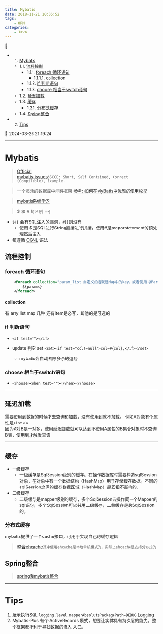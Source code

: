 ```yaml
---
title: Mybatis
date: 2018-11-21 10:56:52
tags: 
    - ORM
categories: 
    - Java
---
```


💠

- 1. [Mybatis](#mybatis)
    - 1.1. [流程控制](#流程控制)
        - 1.1.1. [foreach 循环语句](#foreach-循环语句)
            - 1.1.1.1. [collection](#collection)
        - 1.1.2. [if 判断语句](#if-判断语句)
        - 1.1.3. [choose 相当于switch语句](#choose-相当于switch语句)
    - 1.2. [延迟加载](#延迟加载)
    - 1.3. [缓存](#缓存)
        - 1.3.1. [分布式缓存](#分布式缓存)
    - 1.4. [Spring整合](#spring整合)
- 2. [Tips](#tips)

💠 2024-03-26 21:19:24
****************************************
# Mybatis
> [Official](https://mybatis.org/mybatis-3/)  
> [mybatis-issues](https://github.com/harawata/mybatis-issues)`SSCCE: Short, Self Contained, Correct (Compilable), Example.`  

> 一个灵活的数据库中间件框架
> [参考: 如何在MyBatis中优雅的使用枚举](https://segmentfault.com/a/1190000010755321)

> [mybatis系统学习](https://github.com/brianway/springmvc-mybatis-learning)

> $ 和 # 的区别 =-]
- `${}` 会有SQL注入的漏洞，`#{}`则没有
    - 使用 $ 是SQL进行String直接进行拼接，使用#是preparstatement的预处理然后注入
- 都遵循 [OGNL](https://www.ibm.com/developerworks/cn/opensource/os-cn-ognl/) 语法

## 流程控制

### foreach 循环语句
```xml
    <foreach collection="param_list 自定义的话就是Map中的key，或者使用 @Param("")来指定 " item="params" index="currentIndex 当前索引"  separator="循环分隔符" open="在循环前加上字符" close="循环结束后加上字符">
        ${params}
    </foreach>
```
#### collection

有 arry list map 几种 还有item是必写，其他的是可选的

### if 判断语句
- `<if test=""></if>`

- update 判空 set `<set><if test="col!=null">col=#{col},</if></set>`
    - mybatis会自动去除多余的逗号

### choose 相当于switch语句
- `<choose><when test=""></when></choose>`

************************

## 延迟加载
需要使用到数据的时候才去查询和加载，没有使用到就不加载。 例如A对象有个属性是`List<B>`   
因为A对B是一对多，使用延迟加载就可以达到不使用A属性的B集合对象时不查询B表，使用到才触发查询

************************

## 缓存
- 一级缓存
    - 一级缓存是SqlSession级别的缓存。在操作数据库时需要构造sqlSession对象，在对象中有一个数据结构（HashMap）用于存储缓存数据。不同的sqlSession之间的缓存数据区域（HashMap）是互相不影响的。
- 二级缓存
    - 二级缓存是mapper级别的缓存，多个SqlSession去操作同一个Mapper的sql语句，多个SqlSession可以共用二级缓存，二级缓存是跨SqlSession的。

### 分布式缓存
mybatis提供了一个cache接口，可用于实现自己的缓存逻辑  

> [整合ehcache](https://github.com/brianway/springmvc-mybatis-learning/blob/master/mybatis/mybatis%E5%AD%A6%E4%B9%A0%E7%AC%94%E8%AE%B0(16)-mybatis%E6%95%B4%E5%90%88ehcache.md)`其中使用ehcache是本地单机模式的，实际上ehcache是支持分布式的`

## Spring整合
> [spring和mybatis整合](https://github.com/brianway/springmvc-mybatis-learning/blob/master/mybatis/mybatis%E5%AD%A6%E4%B9%A0%E7%AC%94%E8%AE%B0(17)-spring%E5%92%8Cmybatis%E6%95%B4%E5%90%88.md)


************************
# Tips
1. 展示执行SQL `logging.level.mapperAbsolutePackagePath=DEBUG` [Logging](https://mybatis.org/mybatis-3/logging.html)
1. Mybatis-Plus 有个 ActiveRecords 模式，想要让实体具有持久层的能力。整个框架都不利于寻找数据的流入 入口。
